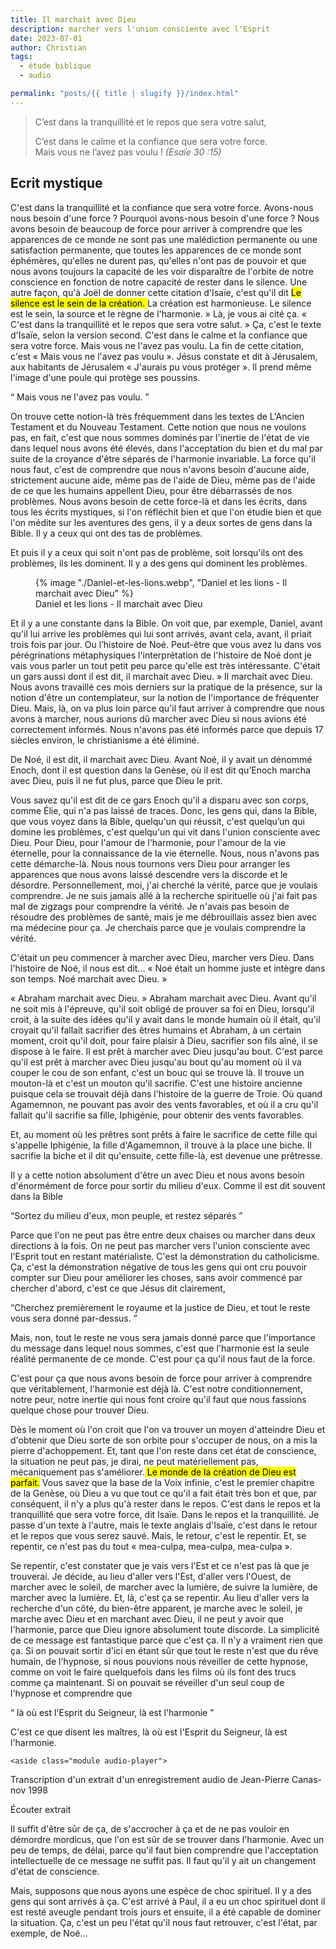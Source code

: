 ```yaml
---
title: Il marchait avec Dieu
description: marcher vers l'union consciente avec l'Esprit 
date: 2023-07-01
author: Christian
tags:
  - étude biblique 
  - audio

permalink: "posts/{{ title | slugify }}/index.html"
---
```

<blockquote class="hero">
C’est dans la tranquillité et le repos que sera votre salut,  

C’est dans le calme et la confiance que sera votre force.  
Mais vous ne l’avez pas voulu !
<cite class="poem">(Esaïe 30 :15)</cite>
</blockquote>

 ## Ecrit mystique

C'est dans la tranquillité et la confiance que sera votre force. Avons-nous nous besoin d'une force ? Pourquoi avons-nous besoin d'une force ? Nous avons besoin de beaucoup de force pour arriver à comprendre que les apparences de ce monde ne sont pas une malédiction permanente ou une satisfaction permanente, que toutes les apparences de ce monde sont éphémères, qu'elles ne durent pas, qu'elles n'ont pas de pouvoir et que nous avons toujours la capacité de les voir disparaître de l'orbite de notre conscience en fonction de notre capacité de rester dans le silence. Une autre façon, qu'à Joël de donner cette citation d'Isaïe, c'est qu'il dit
<mark> Le silence est le sein de la création. </mark> La création est harmonieuse. Le silence est le sein, la source et le règne de l'harmonie. » Là, je vous ai cité ça. « C'est dans la tranquillité et le repos que sera votre salut. » Ça, c'est le texte d'Isaïe, selon la version second. C'est dans le calme et la confiance que sera votre force. Mais vous ne l'avez pas voulu. La fin de cette citation, c'est « Mais vous ne l'avez pas voulu ». Jésus constate et dit à Jérusalem, aux habitants de Jérusalem « J'aurais pu vous protéger ».
Il prend même l'image d'une poule qui protège ses poussins.

 <q> Mais vous ne l'avez pas voulu. </q> 
 
 On trouve cette notion-là très fréquemment dans les textes de L'Ancien Testament et du Nouveau Testament. Cette notion que nous ne voulons pas, en fait, c'est que nous sommes dominés par l'inertie de l'état de vie dans lequel nous avons été élevés, dans l'acceptation du bien et du mal par suite de la croyance d'être séparés de l'harmonie invariable. La force qu'il nous faut, c'est de comprendre que nous n'avons besoin d'aucune aide, strictement aucune aide, même pas de l'aide de Dieu, même pas de l'aide de ce que les humains appellent Dieu, pour être débarrassés de nos problèmes. Nous avons besoin de cette force-là et dans les écrits, dans tous les écrits mystiques, si l'on réfléchit bien et que l'on étudie bien et que l'on médite sur les aventures des gens, il y a deux sortes de gens dans la Bible. Il y a ceux qui ont des tas de problèmes.
   
   Et puis il y a ceux qui soit n'ont pas de problème, soit lorsqu'ils ont des problèmes, ils les dominent. Il y a des gens qui dominent les problèmes.  
   
   <figure>
 {% image "./Daniel-et-les-lions.webp", "Daniel et les lions - Il marchait avec Dieu" %}
 <figcaption>Daniel et les lions - Il marchait avec Dieu</figcaption>
 </figure>
   Et il y a une constante dans la Bible. On voit que, par exemple, Daniel, avant qu'il lui arrive les problèmes qui lui sont arrivés, avant cela, avant, il priait trois fois par jour. Ou l’histoire de Noé. Peut-être que vous avez lu dans vos pérégrinations métaphysiques l'interprétation de l'histoire de Noé dont je vais vous parler un tout petit peu parce qu'elle est très intéressante. C'était un gars aussi dont il est dit, il marchait avec Dieu. » Il marchait avec Dieu. Nous avons travaillé ces mois derniers sur la pratique de la présence, sur la notion d'être un contemplateur, sur la notion de l'importance de fréquenter Dieu. Mais, là, on va plus loin parce qu'il faut arriver à comprendre que nous avons à marcher, nous aurions dû marcher avec Dieu si nous avions été correctement informés. Nous n'avons pas été informés parce que depuis 17 siècles environ, le christianisme a été éliminé.  
   
   De Noé, il est dit, il marchait avec Dieu. Avant Noé, il y avait un dénommé Enoch, dont il est question dans la Genèse, où il est dit qu’Enoch marcha avec Dieu, puis il ne fut plus, parce que Dieu le prit.
   
   Vous savez qu'il est dit de ce gars Enoch qu'il a disparu avec son corps, comme Élie, qui n'a pas laissé de traces. Donc, les gens qui, dans la Bible, que vous voyez dans la Bible, quelqu'un qui réussit, c'est quelqu’un qui domine les problèmes, c'est quelqu'un qui vit dans l'union consciente avec Dieu. Pour Dieu, pour l'amour de l'harmonie, pour l'amour de la vie éternelle, pour la connaissance de la vie éternelle. Nous, nous n'avons pas cette démarche-là. Nous nous tournons vers Dieu pour arranger les apparences que nous avons laissé descendre vers la discorde et le désordre. Personnellement, moi, j'ai cherché la vérité, parce que je voulais comprendre. Je ne suis jamais allé à la recherche spirituelle où j'ai fait pas mal de zigzags pour comprendre la vérité. Je n'avais pas besoin de résoudre des problèmes de santé, mais je me débrouillais assez bien avec ma médecine pour ça. Je cherchais parce que je voulais comprendre la vérité.
   
   C'était un peu commencer à marcher avec Dieu, marcher vers Dieu. Dans l'histoire de Noé, il nous est dit...  « Noé était un homme juste et intègre dans son temps. Noé marchait avec Dieu. »
   
   « Abraham marchait avec Dieu. » Abraham marchait avec Dieu. Avant qu'il ne soit mis à l'épreuve, qu'il soit obligé de prouver sa foi en Dieu, lorsqu'il croit, à la suite des idées qu'il y avait dans le monde humain où il était, qu'il croyait qu'il fallait sacrifier des êtres humains et Abraham, à un certain moment, croit qu'il doit, pour faire plaisir à Dieu, sacrifier son fils aîné, il se dispose à le faire. Il est prêt à marcher avec Dieu jusqu'au bout. C'est parce qu'il est prêt à marcher avec Dieu jusqu'au bout qu'au moment où il va couper le cou de son enfant, c'est un bouc qui se trouve là. Il trouve un mouton-là et c'est un mouton qu'il sacrifie. C'est une histoire ancienne puisque cela se trouvait déjà dans l'histoire de la guerre de Troie. Où quand Agamemnon, ne pouvant pas avoir des vents favorables, et où il a cru qu'il fallait qu'il sacrifie sa fille, Iphigénie, pour obtenir des vents favorables.
   
   Et, au moment où les prêtres sont prêts à faire le sacrifice de cette fille qui s'appelle Iphigénie, la fille d'Agamemnon, il trouve à la place une biche. Il sacrifie la biche et il dit qu'ensuite, cette fille-là, est devenue une prêtresse.
   
   Il y a cette notion absolument d'être un avec Dieu et nous avons besoin d'énormément de force pour sortir du milieu d'eux. Comme il est dit souvent dans la Bible 
   
   <q>Sortez du milieu d'eux, mon peuple, et restez séparés </q>
   
   Parce que l'on ne peut pas être entre deux chaises ou marcher dans deux directions à la fois. On ne peut pas marcher vers l'union consciente avec l'Esprit tout en restant matérialiste. C'est la démonstration du catholicisme. Ça, c'est la démonstration négative de tous les gens qui ont cru pouvoir compter sur Dieu pour améliorer les choses, sans avoir commencé par chercher d'abord, c'est ce que Jésus dit clairement, 
   
   <q>Cherchez premièrement le royaume et la justice de Dieu, et tout le reste vous sera donné par-dessus. </q>  
   
   Mais, non, tout le reste ne vous sera jamais donné parce que l'importance du message dans lequel nous sommes, c'est que l'harmonie est la seule réalité permanente de ce monde. C'est pour ça qu'il nous faut de la force.  
   
   C'est pour ça que nous avons besoin de force pour arriver à comprendre que véritablement, l'harmonie est déjà là. C'est notre conditionnement, notre peur, notre inertie qui nous font croire qu'il faut que nous fassions quelque chose pour trouver Dieu.
   
   Dès le moment où l'on croit que l'on va trouver un moyen d'atteindre Dieu et d'obtenir que Dieu sorte de son orbite pour s'occuper de nous, on a mis la pierre d'achoppement. Et, tant que l'on reste dans cet état de conscience, la situation ne peut pas, je dirai, ne peut matériellement pas, mécaniquement pas s'améliorer.<mark> Le monde de la création de Dieu est parfait.</mark> Vous savez que la base de la Voix infinie, c'est le premier chapitre de la Genèse, où Dieu a vu que tout ce qu'il a fait était très bon et que, par conséquent, il n'y a plus qu'à rester dans le repos. C'est dans le repos et la tranquillité que sera votre force, dit Isaïe. Dans le repos et la tranquillité. Je passe d'un texte à l'autre, mais le texte anglais d'Isaïe, c'est dans le retour et le repos que vous serez sauvé. Mais, le retour, c'est le repentir. Et, se repentir, ce n'est pas du tout « mea-culpa, mea-culpa, mea-culpa ».  
   
   Se repentir, c'est constater que je vais vers l'Est et ce n'est pas là que je trouverai. Je décide, au lieu d'aller vers l'Est, d'aller vers l'Ouest, de marcher avec le soleil, de marcher avec la lumière, de suivre la lumière, de marcher avec la lumière. Et, là, c'est ça se repentir. Au lieu d'aller vers la recherche d'un côté, du bien-être apparent, je marche avec le soleil, je marche avec Dieu et en marchant avec Dieu, il ne peut y avoir que l'harmonie, parce que Dieu ignore absolument toute discorde. La simplicité de ce message est fantastique parce que c'est ça. Il n'y a vraiment rien que ça. Si on pouvait sortir d'ici en étant sûr que tout le reste n'est que du rêve humain, de l'hypnose, si nous pouvions nous réveiller de cette hypnose, comme on voit le faire quelquefois dans les films où ils font des trucs comme ça maintenant. Si on pouvait se réveiller d'un seul coup de l'hypnose et comprendre que
   
   <q> là où est l'Esprit du Seigneur, là est l'harmonie </q>
   
   C'est ce que disent les maîtres, là où est l'Esprit du Seigneur, là est l'harmonie.  
   
    <aside class="module audio-player">
<div class="group">
 <p class="dek"> Transcription d'un extrait d'un enregistrement audio de Jean-Pierre Canas- nov 1998</p>
  <span class="soundcite " data-url="/media/il-marchait-avec-dieu.mp3"  data-plays="c1" style="max-width: 40%;">Écouter extrait</span>
 </div>
</aside>
   
   Il suffit d'être sûr de ça, de s'accrocher à ça et de ne pas vouloir en démordre mordicus, que l'on est sûr de se trouver dans l'harmonie. Avec un peu de temps, de délai, parce qu'il faut bien comprendre que l'acceptation intellectuelle de ce message ne suffit pas. Il faut qu'il y ait un changement d'état de conscience.  
   
   Mais, supposons que nous ayons une espèce de choc spirituel. Il y a des gens qui sont arrivés à ça.  C'est arrivé à Paul, il a eu un choc spirituel dont il est resté aveugle pendant trois jours et ensuite, il a été capable de dominer la situation. Ça, c'est un peu l'état qu'il nous faut retrouver, c'est l'état, par exemple, de Noé... 
